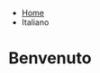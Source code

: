 <ul class="breadcrumb">
  <li><a href="index.html">Home</a></li>
  <li> Italiano </li>
</ul>

<h1>Benvenuto</h1>

